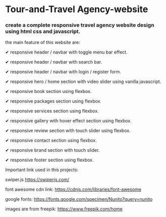# Tour-and-Travel Agency-website

### create a complete responsive travel agency website design using html css and javascript.

the main feature of this website are:

✔ responsive header / navbar with toggle menu bar effect.

✔ responsive header / navbar with search bar.

✔ responsive header / navbar with login / register form.

✔ responsive hero / home section with video slider using vanilla javascript.

✔ responsive book section using flexbox.

✔ responsive packages section using flexbox.

✔ responsive services section using flexbox.

✔ responsive gallery with hover effect section using flexbox.

✔ responsive review section with touch slider using flexbox.

✔ responsive contact section using flexbox.

✔ responsive brand section with touch slider.

✔ responsive footer section using flexbox.


Important link used in this projects:

swiper.js
https://swiperjs.com/

font awesome cdn link:
https://cdnjs.com/libraries/font-awesome

google fonts:
https://fonts.google.com/specimen/Nunito?query=nunito

images are from freepik:
https://www.freepik.com/home
